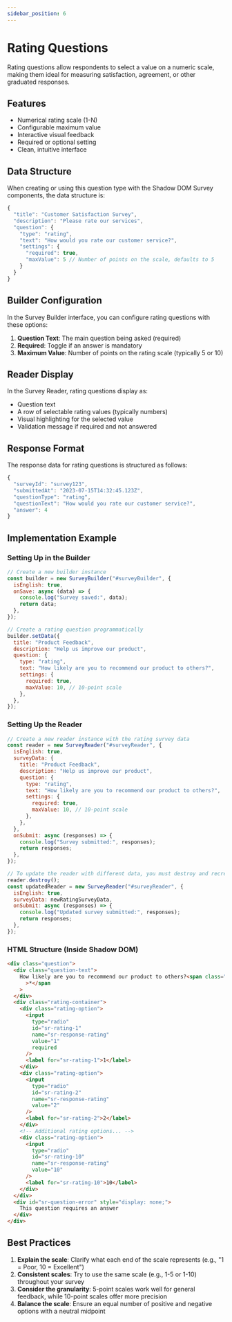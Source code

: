 ```yaml
---
sidebar_position: 6
---
```


# Rating Questions

Rating questions allow respondents to select a value on a numeric scale, making them ideal for measuring satisfaction, agreement, or other graduated responses.

## Features

- Numerical rating scale (1-N)
- Configurable maximum value
- Interactive visual feedback
- Required or optional setting
- Clean, intuitive interface

## Data Structure

When creating or using this question type with the Shadow DOM Survey components, the data structure is:

```javascript
{
  "title": "Customer Satisfaction Survey",
  "description": "Please rate our services",
  "question": {
    "type": "rating",
    "text": "How would you rate our customer service?",
    "settings": {
      "required": true,
      "maxValue": 5 // Number of points on the scale, defaults to 5
    }
  }
}
```

## Builder Configuration

In the Survey Builder interface, you can configure rating questions with these options:

1. **Question Text**: The main question being asked (required)
2. **Required**: Toggle if an answer is mandatory
3. **Maximum Value**: Number of points on the rating scale (typically 5 or 10)

## Reader Display

In the Survey Reader, rating questions display as:

- Question text
- A row of selectable rating values (typically numbers)
- Visual highlighting for the selected value
- Validation message if required and not answered

## Response Format

The response data for rating questions is structured as follows:

```javascript
{
  "surveyId": "survey123",
  "submittedAt": "2023-07-15T14:32:45.123Z",
  "questionType": "rating",
  "questionText": "How would you rate our customer service?",
  "answer": 4
}
```

## Implementation Example

### Setting Up in the Builder

```javascript
// Create a new builder instance
const builder = new SurveyBuilder("#surveyBuilder", {
  isEnglish: true,
  onSave: async (data) => {
    console.log("Survey saved:", data);
    return data;
  },
});

// Create a rating question programmatically
builder.setData({
  title: "Product Feedback",
  description: "Help us improve our product",
  question: {
    type: "rating",
    text: "How likely are you to recommend our product to others?",
    settings: {
      required: true,
      maxValue: 10, // 10-point scale
    },
  },
});
```

### Setting Up the Reader

```javascript
// Create a new reader instance with the rating survey data
const reader = new SurveyReader("#surveyReader", {
  isEnglish: true,
  surveyData: {
    title: "Product Feedback",
    description: "Help us improve our product",
    question: {
      type: "rating",
      text: "How likely are you to recommend our product to others?",
      settings: {
        required: true,
        maxValue: 10, // 10-point scale
      },
    },
  },
  onSubmit: async (responses) => {
    console.log("Survey submitted:", responses);
    return responses;
  },
});

// To update the reader with different data, you must destroy and recreate it
reader.destroy();
const updatedReader = new SurveyReader("#surveyReader", {
  isEnglish: true,
  surveyData: newRatingSurveyData,
  onSubmit: async (responses) => {
    console.log("Updated survey submitted:", responses);
    return responses;
  },
});
```

### HTML Structure (Inside Shadow DOM)

```html
<div class="question">
  <div class="question-text">
    How likely are you to recommend our product to others?<span class="required"
      >*</span
    >
  </div>
  <div class="rating-container">
    <div class="rating-option">
      <input
        type="radio"
        id="sr-rating-1"
        name="sr-response-rating"
        value="1"
        required
      />
      <label for="sr-rating-1">1</label>
    </div>
    <div class="rating-option">
      <input
        type="radio"
        id="sr-rating-2"
        name="sr-response-rating"
        value="2"
      />
      <label for="sr-rating-2">2</label>
    </div>
    <!-- Additional rating options... -->
    <div class="rating-option">
      <input
        type="radio"
        id="sr-rating-10"
        name="sr-response-rating"
        value="10"
      />
      <label for="sr-rating-10">10</label>
    </div>
  </div>
  <div id="sr-question-error" style="display: none;">
    This question requires an answer
  </div>
</div>
```

## Best Practices

1. **Explain the scale**: Clarify what each end of the scale represents (e.g., "1 = Poor, 10 = Excellent")
2. **Consistent scales**: Try to use the same scale (e.g., 1-5 or 1-10) throughout your survey
3. **Consider the granularity**: 5-point scales work well for general feedback, while 10-point scales offer more precision
4. **Balance the scale**: Ensure an equal number of positive and negative options with a neutral midpoint
